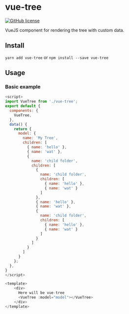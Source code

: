 # vue-tree

[![GitHub license](https://img.shields.io/badge/license-MIT-blue.svg)](https://raw.githubusercontent.com/lolitaframework/vue-tree/master/LICENSE)

VueJS component for rendering the tree with custom data.

## Install
`yarn add vue-tree`
or
`npm install --save vue-tree`

## Usage
### Basic example
```javascript
<script>
import VueTree from './vue-tree';
export default {
  components: {
    VueTree,
  },
  data() {
    return {
      model: {
        name: 'My Tree',
        children: [
          { name: 'hello' },
          { name: 'wat' },
          {
            name: 'child folder',
            children: [
              {
                name: 'child folder',
                children: [
                  { name: 'hello' },
                  { name: 'wat' }
                ]
              },
              { name: 'hello' },
              { name: 'wat' },
              {
                name: 'child folder',
                children: [
                  { name: 'hello' },
                  { name: 'wat' }
                ]
              }
            ]
          }
        ]
      }
    };
  },
}
</script>

<template>
    <div>
      Here will be vue-tree
      <VueTree :model="model"></VueTree>
    </div>
</template>
```
